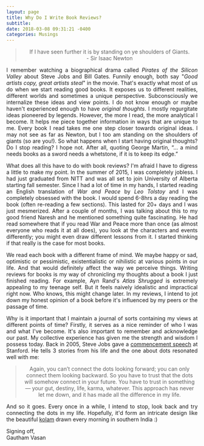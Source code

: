 ```yaml
---
layout: page
title: Why Do I Write Book Reviews?
subtitle: 
date: 2018-03-08 09:31:21 -0400
categories: Musings
---
```


<center><blockquote>If I have seen further it is by standing on ye shoulders of Giants. <br />
                    &Tab; &Tab; &Tab;- Sir Isaac Newton</blockquote></center>
                    
<p align="justify"> I remember watching a biographical drama called <i>Pirates of the Silicon Valley</i> about Steve Jobs and Bill Gates. Funnily enough, both say "<i>Good artists copy, great artists steal</i>" in the movie. That's exactly what most of us do when we start reading good books. It exposes us to different realities, different worlds and sometimes a unique perspective. Subconsciously we internalize these ideas and view points. I do not know enough or maybe haven't experienced enough to have <i>original thoughts</i>. I mostly regurgitate ideas pioneered by legends. However, the more I read, the more analytical I become. It helps me piece together information in ways that are unique to me. Every book I read takes me one step closer towards original ideas. I may not see as far as Newton, but I too am standing on the shoulders of giants (so are you!). So what happens when I start having original thoughts? Do I stop reading? I hope not. After all, quoting George Martin, “... a mind needs books as a sword needs a whetstone, if it is to keep its edge.”</p>

<p align="justify"> What does all this have to do with book reviews? I'm afraid I have to digress a little to make my point. In the summer of 2015, I was completely jobless. I had just graduated from NITT and was all set to join University of Alberta starting fall semester. Since I had a lot of time in my hands, I started reading an English translation of <i>War and Peace</i> by <i>Leo Tolstoy</i> and I was completely obsessed with the book. I would spend 6-8hrs a day reading the book (often re-reading a few sections). This lasted for 20+ days and I was just mesmerized. After a couple of months, I was talking about this to my good friend Naresh and he mentioned something quite fascinating. He had read somewhere that if you read War and Peace more than once (as almost everyone who reads it at all does), you look at the characters and events differently; you might even draw different lessons from it. I started thinking if that really is the case for most books. </p>

<p align="justify">We read each book with a different frame of mind. We maybe happy or sad, optimistic or pessimistic, existentialistic or nihilistic at various points in our life. And that would definitely affect the way we perceive things. Writing reviews for books is my way of chronicling my thoughts about a book I just finished reading. For example, Ayn Rand's <i>Atlas Shrugged</i> is extremely appealing to my teenage self. But it feels naively idealistic and impractical right now. Who knows, this might change later. In my reviews, I intend to jot down my honest opinion of a book before it's influenced by my peers or the passage of time. </p>

<p align="justify">Why is it important that I maintain a journal of sorts containing my views at different points of time? Firstly, it serves as a nice reminder of who I was and what I've become. It's also important to remember and acknowledge our past. My collective experience has given me the strength and wisdom I possess today. Back in 2005, Steve Jobs gave a <a href="https://www.ted.com/talks/steve_jobs_how_to_live_before_you_die">commencement speech</a> at Stanford. He tells 3 stories from his life and the one about dots resonated well with me:   </p>

<center><blockquote>Again, you can’t connect the dots looking forward; you can only connect them looking backward. So you have to trust that the dots will somehow connect in your future. You have to trust in something — your gut, destiny, life, karma, whatever. This approach has never let me down, and it has made all the difference in my life.</blockquote></center>

<p align="justify">And so it goes. Every once in a while, I intend to stop, look back and try connecting the dots in my life. Hopefully, it'd form an intricate design like the beautiful <a href="http://users.math.yale.edu/public_html/People/frame/Fractals/Panorama/Art/Kolams/Kolams.html">kolam</a> drawn every morning in southern India :) </p>


<p> Signing off, <br> Gautham Vasan  </p>